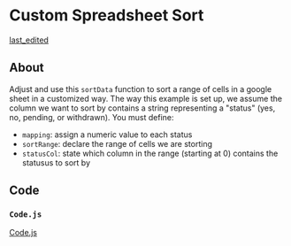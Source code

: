 # Custom Spreadsheet Sort

[last_edited](../_updated.md ':include')

## About

Adjust and use this `sortData` function to sort a range of cells in a google sheet in a customized way. The way this example is set up, we assume the column we want to sort by contains a string representing a "status" (yes, no, pending, or withdrawn). You must define:

- `mapping`: assign a numeric value to each status
- `sortRange`: declare the range of cells we are storting
- `statusCol`: state which column in the range (starting at 0) contains the statusus to sort by

## Code

### `Code.js`

[Code.js](Code.js ':include :type=code')
